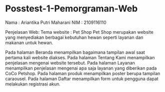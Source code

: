 # Posstest-1-Pemorgraman-Web
Nama : Ariantika Putri Maharani
NIM : 2109116110

Penjelasan Web:
Tema website : Pet Shop
Pet Shop merupakan website yang menyediakan berbagai kebutuhan hewan seperti layanan dan makanan untuk hewan.

Pada halaman Beranda menampilkan bagaimana tampilan awal saat pertama kali website diakses.
Pada halaman Tentang Kami menampilkan penjelasan mengenai website tersebut.
Pada halaman Layanan menampilkan penjelasan mengenai apa saja layanan yang diberikan pada CoCo Petshop.
Pada halaman produk menampilkan poster berupa tampilan caraousel.
Pada halaman Daftar menampilkan form untuk pengguna dapat melakukan registrasi akun.
